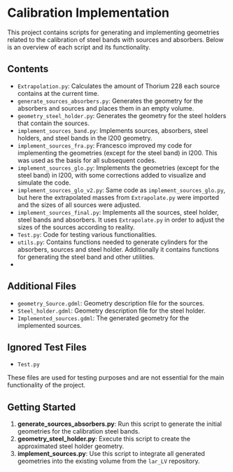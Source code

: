 # Calibration Implementation

This project contains scripts for generating and implementing geometries related to the calibration of steel bands with sources and absorbers. Below is an overview of each script and its functionality.

## Contents

- `Extrapolation.py`: Calculates the amount of Thorium 228 each source contains at the current time.
- `generate_sources_absorbers.py`: Generates the geometry for the absorbers and sources and places them in an empty volume.
- `geometry_steel_holder.py`: Generates the geometry for the steel holders that contain the sources.
- `implement_sources_band.py`: Implements sources, absorbers, steel holders, and steel bands in the l200 geometry.
- `implement_sources_fra.py`: Francesco improved my code for implementing the geometries (except for the steel band) in l200. This was used as the basis for all subsequent codes.
- `implement_sources_glo.py`: Implements the geometries (except for the steel band) in l200, with some corrections added to visualize and simulate the code.
- `implement_sources_glo_v2.py`: Same code as `implement_sources_glo.py`, but here the extrapolated masses from `Extrapolate.py` were imported and the sizes of all sources were adjusted.
- `implement_sources_final.py`: Implements all the sources, steel holder, steel bands and absorbers. It uses `Extrapolate.py` in order to adjust the sizes of the sources according to reality.
- `Test.py`: Code for testing various functionalities.
- `utils.py`: Contains functions needed to generate cylinders for the absorbers, sources and steel holder. Additionally it contains functions for generating the steel band and other utilities.
- 
## Additional Files

- `geometry_Source.gdml`: Geometry description file for the sources.
- `Steel_holder.gdml`: Geometry description file for the steel holder.
- `Implemented_sources.gdml`: The generated geometry for the implemented sources.

## Ignored Test Files

- `Test.py`

These files are used for testing purposes and are not essential for the main functionality of the project.

## Getting Started

1. **generate_sources_absorbers.py**: Run this script to generate the initial geometries for the calibration steel bands.
2. **geometry_steel_holder.py**: Execute this script to create the approximated steel holder geometry.
3. **implement_sources.py**: Use this script to integrate all generated geometries into the existing volume from the `lar_LV` repository.